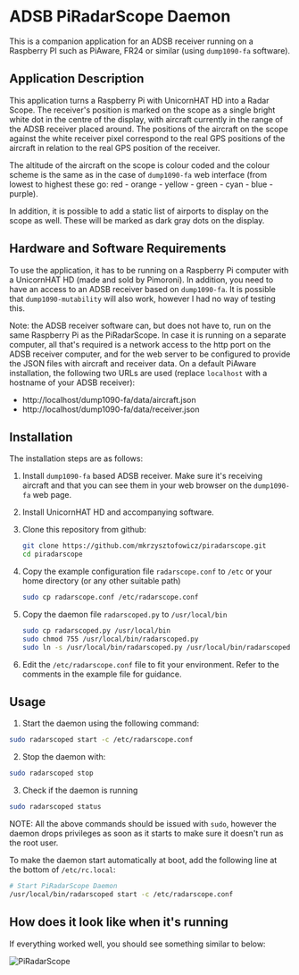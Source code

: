 # ADSB PiRadarScope Daemon

This is a companion application for an ADSB receiver running on a Raspberry PI such as PiAware, FR24 or similar 
(using `dump1090-fa` software). 

## Application Description 

This application turns a Raspberry Pi with UnicornHAT HD into a Radar Scope. The receiver's position is marked on the
 scope as a single bright white dot in the centre of the display, with aircraft currently in the range of the ADSB 
 receiver placed around. The positions of the aircraft on the scope against the white receiver pixel correspond to 
 the real GPS positions of the aircraft in relation to the real GPS position of the receiver. 
 
The altitude of the aircraft on the scope is colour coded and the colour scheme is the same as in the case of 
`dump1090-fa` web interface (from lowest to highest these go: red - orange - yellow - green - cyan - blue - purple). 

In addition, it is possible to add a static list of airports to display on the scope as well. These will be marked as
 dark gray dots on the display. 

## Hardware and Software Requirements

To use the application, it has to be running on a Raspberry Pi computer with a UnicornHAT HD (made and sold by 
Pimoroni). In addition, you need to have an access to an ADSB receiver based on `dump1090-fa`. It is possible that 
`dump1090-mutability` will also work, however I had no way of testing this. 

Note: the ADSB receiver software can, but does not have to, run on the same Raspberry Pi as the PiRadarScope. In case
 it is running on a separate computer, all that's required is a network access to the http port on the ADSB receiver 
 computer, and for the web server to be configured to provide the JSON files with aircraft and receiver data. On a 
 default PiAware installation, the following two URLs are used (replace `localhost` with a hostname of your ADSB 
 receiver): 
 
 * http://localhost/dump1090-fa/data/aircraft.json
 * http://localhost/dump1090-fa/data/receiver.json 
 
## Installation
 
The installation steps are as follows:

1. Install `dump1090-fa` based ADSB receiver. Make sure it's receiving aircraft and that you can see them in your web
 browser on the `dump1090-fa` web page. 
2. Install UnicornHAT HD and accompanying software.
3. Clone this repository from github:

    ```bash
    git clone https://github.com/mkrzysztofowicz/piradarscope.git
    cd piradarscope
    ``` 

4. Copy the example configuration file `radarscope.conf` to `/etc` or your home directory (or any other suitable path)
    ```bash
    sudo cp radarscope.conf /etc/radarscope.conf
    ```

5. Copy the daemon file `radarscoped.py` to `/usr/local/bin`
    ```bash
    sudo cp radarscoped.py /usr/local/bin
    sudo chmod 755 /usr/local/bin/radarscoped.py
    sudo ln -s /usr/local/bin/radarscoped.py /usr/local/bin/radarscoped
    ```
    
6. Edit the `/etc/radarscope.conf` file to fit your environment. Refer to the comments in the example file for guidance.

## Usage

1. Start the daemon using the following command:

```bash
sudo radarscoped start -c /etc/radarscope.conf
```

2. Stop the daemon with: 

```bash
sudo radarscoped stop
```

3. Check if the daemon is running
```bash
sudo radarscoped status 
```

NOTE: All the above commands should be issued with `sudo`, however the daemon drops privileges as soon as it starts 
to make sure it doesn't run as the root user. 

To make the daemon start automatically at boot, add the following line at the bottom of `/etc/rc.local`:
```bash
# Start PiRadarScope Daemon
/usr/local/bin/radarscoped start -c /etc/radarscope.conf
```

## How does it look like when it's running

If everything worked well, you should see something similar to below:

![PiRadarScope](https://cloud.beautifulocean.org/s/dDIvhjl3UuT46Le)

